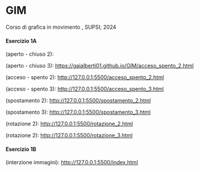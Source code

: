 # GIM
Corso di grafica in movimento , SUPSI; 2024

#### Esercizio 1A
(aperto - chiuso 2): 

(aperto - chiuso 3): https://gaialberti01.github.io/GIM/acceso_spento_2.html

(acceso - spento 2): http://127.0.0.1:5500/acceso_spento_2.html

(acceso - spento 3): http://127.0.0.1:5500/acceso_spento_3.html

(spostamento 2): http://127.0.0.1:5500/spostamento_2.html

(spostamento 3): http://127.0.0.1:5500/spostamento_3.html

(rotazione 2): http://127.0.0.1:5500/rotazione_2.html

(rotazione 2): http://127.0.0.1:5500/rotazione_3.html


#### Esercizio 1B
(interzione immagini): http://127.0.0.1:5500/index.html
